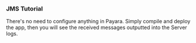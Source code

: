 ### JMS Tutorial

There's no need to configure anything in Payara. Simply compile and deploy the app, then you will see the received messages outputted into the Server logs.